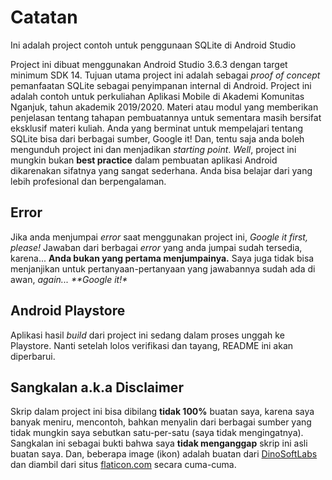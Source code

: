 # Catatan
Ini adalah project contoh untuk penggunaan SQLite di Android Studio

Project ini dibuat menggunakan Android Studio 3.6.3 dengan target minimum SDK 14. Tujuan utama project ini adalah sebagai *proof of concept* pemanfaatan SQLite sebagai penyimpanan internal di Android.
Project ini adalah contoh untuk perkuliahan Aplikasi Mobile di Akademi Komunitas Nganjuk, tahun akademik 2019/2020. Materi atau modul yang memberikan penjelasan tentang tahapan pembuatannya untuk sementara masih bersifat eksklusif materi kuliah.
Anda yang berminat untuk mempelajari tentang SQLite bisa dari berbagai sumber, Google it! Dan, tentu saja anda boleh mengunduh project ini dan menjadikan *starting point*.
*Well*, project ini mungkin bukan **best practice** dalam pembuatan aplikasi Android dikarenakan sifatnya yang sangat sederhana. Anda bisa belajar dari yang lebih profesional dan berpengalaman.

## Error
Jika anda menjumpai *error* saat menggunakan project ini, *Google it first, please!*
Jawaban dari berbagai *error* yang anda jumpai sudah tersedia, karena... **Anda bukan yang pertama menjumpainya.**
Saya juga tidak bisa menjanjikan untuk pertanyaan-pertanyaan yang jawabannya sudah ada di awan, _again... **Google it!*_

## Android Playstore
Aplikasi hasil *build* dari project ini sedang dalam proses unggah ke Playstore. Nanti setelah lolos verifikasi dan tayang, README ini akan diperbarui.

## Sangkalan a.k.a Disclaimer
Skrip dalam project ini bisa dibilang **tidak 100%** buatan saya, karena saya banyak meniru, mencontoh, bahkan menyalin dari berbagai sumber yang tidak mungkin saya sebutkan satu-per-satu (saya tidak mengingatnya). Sangkalan ini sebagai bukti bahwa saya **tidak menganggap** skrip ini asli buatan saya.
Dan, beberapa image (ikon) adalah buatan dari [DinoSoftLabs](https://www.flaticon.com/authors/dinosoftlabs) dan diambil dari situs [flaticon.com](https://www.flaticon.com/) secara cuma-cuma.
